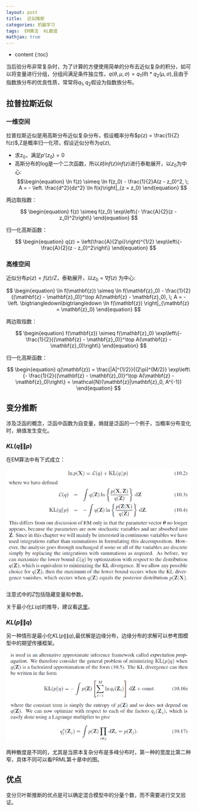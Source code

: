 ```yaml
---
layout: post
title:  近似推断
categories: 机器学习
tags:  EM算法  KL散度
mathjax: true
---
```


* content
{:toc}

当后验分布非常复杂时，为了计算的方便使用简单的分布去近似复杂的积分，如可以将变量进行分组，分组间满足条件独立性，$q(\theta, \mu, \sigma)=q_1(\theta)*q_2(\mu,\sigma)$,且由于
指数族分布的优良性质，常常将$q_1,q_2$假设为指数族分布。





## 拉普拉斯近似

### 一维空间

拉普拉斯近似是用高斯分布近似复杂分布，假设概率分布$p(z) = \frac{1}{Z} f(z)$,Z是概率归一化项，假设近似分布为$q(z)$,

* 求$z_0$，满足$p'(z_0) = 0$
* 高斯分布的log是一个二次函数，所以对$lnf(z)ln⁡f(z)$进行泰勒展开，以$z_0$为中心:
$$\begin{equation}
    \ln f(z) \simeq \ln f(z_0) - \frac{1}{2}A(z - z_0)^2, \; A = - \left. \frac{d^2}{dz^2} \ln f(x)\right|_{z = z_0}
\end{equation}
$$

两边取指数：

$$
\begin{equation}
    f(z) \simeq f(z_0) \exp\left\{- \frac{A}{2}(z - z_0)^2\right\}
\end{equation}
$$

归一化高斯函数：

$$
\begin{equation}
    q(z) = \left(\frac{A}{2\pi}\right)^{1/2} \exp\left\{- \frac{A}{2}(z - z_0)^2\right\}
\end{equation}
$$

### 高维空间

近似分布$p(z)=f(z)/Z$，泰勒展开，以$z_0=\nabla f(z)$ 为中心: 

$$
\begin{equation}
    \ln f(\mathbf{z}) \simeq \ln f(\mathbf{z}_0) - \frac{1}{2}{(\mathbf{z} - \mathbf{z}_0)}^\top A(\mathbf{z} - \mathbf{z}_0), \; A = - \left. \bigtriangledown\bigtriangledown \ln f(\mathbf{z}) \right|_{\mathbf{z} = \mathbf{z}_0}
\end{equation}
$$

两边取指数： 

$$
\begin{equation}
    f(\mathbf{z}) \simeq f(\mathbf{z}_0) \exp\left\{- \frac{1}{2}{(\mathbf{z} - \mathbf{z}_0)}^\top A(\mathbf{z} - \mathbf{z}_0)\right\}
\end{equation}
$$

归一化高斯函数：

$$
\begin{equation}
    q(\mathbf{z}) = \frac{|A|^{1/2}}{(2\pi)^{M/2}} \exp\left\{- \frac{1}{2}{(\mathbf{z} - \mathbf{z}_0)}^\top A(\mathbf{z} - \mathbf{z}_0)\right\} = \mathcal{N}(\mathbf{z}|\mathbf{z}_0, A^{-1})
\end{equation}
$$

## 变分推断

涉及泛函的概念，泛函中函数为自变量，熵就是泛函的一个例子，当概率分布变化时，熵值发生变化。

### $KL(q\|\|p)$

在EM算法中有下式成立：

<div align="center"><img src="/photoes/2018/appro_inf.png" /></div>

注意式中的$Z$包括隐藏变量和参数。

关于最小化$L(q)$的推导，建议看[这里](http://www.orchid.ac.uk/eprints/40/1/fox_vbtut.pdf)。

### $KL(p\|\|q)$

另一种情形是最小化$KL(p\|\|q)$,最优解是边缘分布，边缘分布的求解可以参考图模型中的期望传播框架。

<div align="center"><img src="/photoes/2018/KL_another.png" /></div>

两种散度是不同的，尤其是当原本复杂分布是多峰分布时，第一种的宽度比第二种窄，具体不同可以看PRML第十章中的图。

## 优点

变分贝叶斯推断的优点是可以确定混合模型中的分量个数，而不需要进行交叉验证。

 
